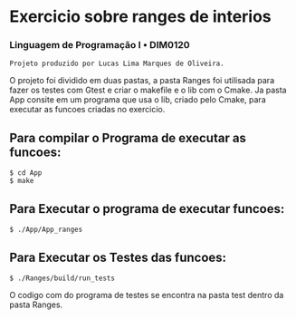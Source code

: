 # Exercicio sobre ranges de interios
### Linguagem de Programação I • DIM0120
```
Projeto produzido por Lucas Lima Marques de Oliveira.
```

O projeto foi dividido em duas pastas, a pasta Ranges foi utilisada para fazer os testes com Gtest e criar o makefile e o lib com o Cmake. Ja pasta App consite em um programa que usa o lib, criado pelo Cmake, para executar as funcoes criadas no exercicio.

Para compilar o Programa de executar as funcoes:
------------------------------------------------
	$ cd App
	$ make

Para Executar o programa de executar funcoes:
---------------------------------------------
	$ ./App/App_ranges

Para Executar os Testes das funcoes:
------------------------------------
	$ ./Ranges/build/run_tests


O codigo com do programa de testes se encontra na pasta test dentro da pasta Ranges.


